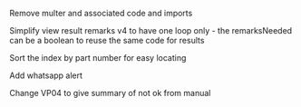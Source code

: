 Remove multer and associated code and imports

Simplify view result remarks v4 to have one loop only - the remarksNeeded can be a boolean to reuse the same code for results

Sort the index by part number for easy locating

Add whatsapp alert

Change VP04 to give summary of not ok from manual

